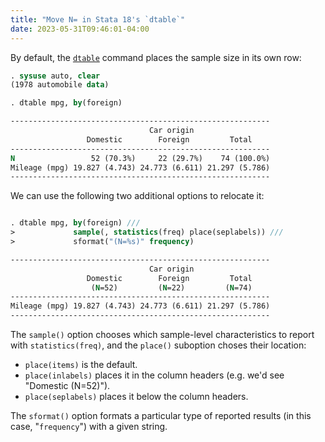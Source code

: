 ```yaml
---
title: "Move N= in Stata 18's `dtable`"
date: 2023-05-31T09:46:01-04:00
---
```


By default, the [`dtable`](https://www.stata.com/manuals/rdtable.pdf) command
places the sample size in its own row:

```stata
. sysuse auto, clear
(1978 automobile data)

. dtable mpg, by(foreign)

----------------------------------------------------------
                               Car origin
                 Domestic        Foreign         Total
----------------------------------------------------------
N                 52 (70.3%)     22 (29.7%)    74 (100.0%)
Mileage (mpg) 19.827 (4.743) 24.773 (6.611) 21.297 (5.786)
----------------------------------------------------------
```

We can use the following two additional options to relocate it:

```stata

. dtable mpg, by(foreign) ///
>             sample(, statistics(freq) place(seplabels)) ///
>             sformat("(N=%s)" frequency)

----------------------------------------------------------
                               Car origin
                 Domestic        Foreign         Total
                  (N=52)         (N=22)         (N=74)
----------------------------------------------------------
Mileage (mpg) 19.827 (4.743) 24.773 (6.611) 21.297 (5.786)
----------------------------------------------------------
```

The `sample()` option chooses which sample-level characteristics to report with
`statistics(freq)`, and the `place()` suboption choses their location:

- `place(items)` is the default.
- `place(inlabels)` places it in the column headers (e.g. we'd see "Domestic (N=52)").
- `place(seplabels)` places it below the column headers.

The `sformat()` option formats a particular type of reported results (in this
case, "`frequency`") with a given string.
